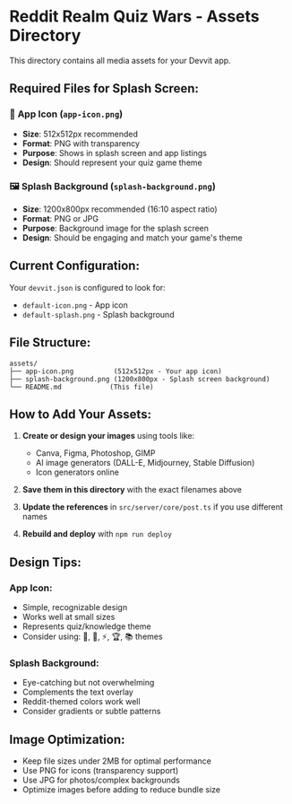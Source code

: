# Reddit Realm Quiz Wars - Assets Directory

This directory contains all media assets for your Devvit app.

## Required Files for Splash Screen:

### 📱 **App Icon** (`app-icon.png`)
- **Size**: 512x512px recommended
- **Format**: PNG with transparency
- **Purpose**: Shows in splash screen and app listings
- **Design**: Should represent your quiz game theme

### 🖼️ **Splash Background** (`splash-background.png`)
- **Size**: 1200x800px recommended (16:10 aspect ratio)
- **Format**: PNG or JPG
- **Purpose**: Background image for the splash screen
- **Design**: Should be engaging and match your game's theme

## Current Configuration:

Your `devvit.json` is configured to look for:
- `default-icon.png` - App icon
- `default-splash.png` - Splash background

## File Structure:
```
assets/
├── app-icon.png          (512x512px - Your app icon)
├── splash-background.png (1200x800px - Splash screen background)
└── README.md            (This file)
```

## How to Add Your Assets:

1. **Create or design your images** using tools like:
   - Canva, Figma, Photoshop, GIMP
   - AI image generators (DALL-E, Midjourney, Stable Diffusion)
   - Icon generators online

2. **Save them in this directory** with the exact filenames above

3. **Update the references** in `src/server/core/post.ts` if you use different names

4. **Rebuild and deploy** with `npm run deploy`

## Design Tips:

### App Icon:
- Simple, recognizable design
- Works well at small sizes
- Represents quiz/knowledge theme
- Consider using: 🧠, 🎯, ⚡, 🏆, 📚 themes

### Splash Background:
- Eye-catching but not overwhelming
- Complements the text overlay
- Reddit-themed colors work well
- Consider gradients or subtle patterns

## Image Optimization:
- Keep file sizes under 2MB for optimal performance
- Use PNG for icons (transparency support)
- Use JPG for photos/complex backgrounds
- Optimize images before adding to reduce bundle size